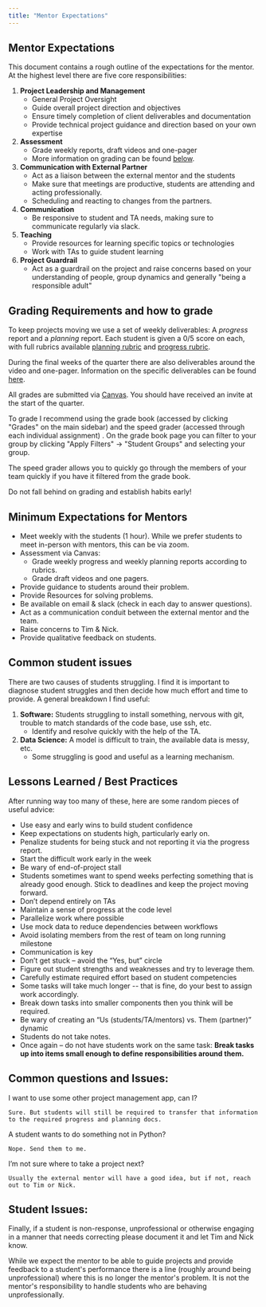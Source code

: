```yaml
---
title: "Mentor Expectations"
---
```


## Mentor Expectations

This document contains a rough outline of the expectations for the mentor. At the highest level there are five core responsibilities:

1. **Project Leadership and Management**
    * General Project Oversight
    * Guide overall project direction and objectives
    * Ensure timely completion of client deliverables and documentation
    * Provide technical project guidance and direction based on your own expertise
2. **Assessment**
    * Grade weekly reports, draft videos and one-pager
    * More information on grading can be found [below](#grading-requirements-and-how-to-grade).
3. **Communication with External Partner**
    * Act as a liaison between the external mentor and the students
    * Make sure that meetings are productive, students are attending and acting professionally.
    * Scheduling and reacting to changes from the partners.
2. **Communication**
    * Be responsive to student and TA needs, making sure to communicate regularly via slack.
3. **Teaching**
    * Provide resources for learning specific topics or technologies
    * Work with TAs to guide student learning
4. **Project Guardrail**
    * Act as a guardrail on the project and raise concerns based on your understanding of people, group dynamics and generally "being a responsible adult" 

## Grading Requirements and how to grade

To keep projects moving we use a set of weekly deliverables: A _progress_ report and a _planning_ report. Each student is given a 0/5 score on each, with full rubrics available [planning rubric](../rubrics/planning-doc-rubric.md) and [progress rubric](../rubrics/progress-doc-rubric.md).

During the final weeks of the quarter there are also deliverables around the video and one-pager. Information on the specific deliverables can be found [here](../students/#finals-week-deliverables).

All grades are submitted via [Canvas](https://courses.uchicago.edu/). You should have received an invite at the start of the quarter.

To grade I recommend using the grade book (accessed by clicking "Grades" on the main sidebar) and the speed grader (accessed through each individual assignment) . On the grade book page you can filter to your group by clicking "Apply Filters" -> "Student Groups" and selecting your group.

The speed grader allows you to quickly go through the members of your team quickly if you have it filtered from the grade book.

Do not fall behind on grading and establish habits early!

## Minimum Expectations for Mentors

* Meet weekly with the students (1 hour). While we prefer students to meet in-person with mentors, this can be via zoom.
* Assessment via Canvas:
    * Grade weekly progress and weekly planning reports according to rubrics.
    * Grade draft videos and one pagers.
* Provide guidance to students around their problem.
* Provide Resources for solving problems.
* Be available on email & slack (check in each day to answer questions).
* Act as a communication conduit between the external mentor and the team.
* Raise concerns to Tim & Nick.
* Provide qualitative feedback on students.

## Common student issues

There are two causes of students struggling. I find it is important to diagnose student struggles and then decide how much effort and time to provide. A general breakdown I find useful:

1. **Software:** Students struggling to install something, nervous with git, trouble to match standards of the code base, use ssh, etc. 
    * Identify and resolve quickly with the help of the TA.
2. **Data Science:** A model is difficult to train, the available data is messy, etc.
    * Some struggling is good and useful as a learning mechanism.



## Lessons Learned / Best Practices

After running way too many of these, here are some random pieces of useful advice:

* Use easy and early wins to build student confidence
* Keep expectations on students high, particularly early on.
* Penalize students for being stuck and not reporting it via the progress report.
* Start the difficult work early in the week
* Be wary of end-of-project stall
* Students sometimes want to spend weeks perfecting something that is already good enough. Stick to deadlines and keep the project moving forward.
* Don’t depend entirely on TAs
* Maintain a sense of progress at the code level
* Parallelize work where possible
* Use mock data to reduce dependencies between workflows
* Avoid isolating members from the rest of team on long running milestone
* Communication is key
* Don’t get stuck – avoid the “Yes, but” circle
* Figure out student strengths and weaknesses and try to leverage them.
* Carefully estimate required effort based on student competencies
* Some tasks will take much longer -- that is fine, do your best to assign work accordingly. 
* Break down tasks into smaller components then you think will be required.
* Be wary of creating an “Us (students/TA/mentors) vs. Them (partner)” dynamic
* Students do not take notes. 
* Once again – do not have students work on the same task: **Break tasks up into items small enough to define responsibilities around them.**


## Common questions and Issues:

I want to use some other project management app, can I?

```Sure. But students will still be required to transfer that information to the required progress and planning docs.```

A student wants to do something not in Python?

```Nope. Send them to me.```

I’m not sure where to take a project next?

```Usually the external mentor will have a good idea, but if not, reach out to Tim or Nick.```

## Student Issues:

Finally, if a student is non-response, unprofessional or otherwise engaging in a manner that needs correcting please document it and let Tim and Nick know. 

While we expect the mentor to be able to guide projects and provide feedback to a student's performance there is a line (roughly around being unprofessional) where this is no longer the mentor's problem. It is not the mentor's responsibility to handle students who are behaving unprofessionally. 
